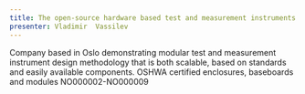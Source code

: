 ```yaml
---
title: The open-source hardware based test and measurement instruments concept by Lightside Instruments AS
presenter: Vladimir  Vassilev
---
```


Company based in Oslo demonstrating modular test and measurement instrument design methodology that is both scalable, based on standards and easily available components. OSHWA certified enclosures, baseboards and modules NO000002-NO000009
